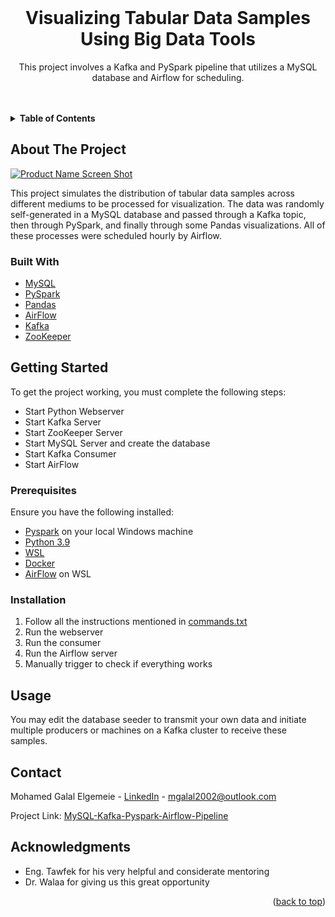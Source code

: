 <br />
<h1 align="center">Visualizing Tabular Data Samples Using Big Data Tools</h1>
<p align="center">
    This project involves a Kafka and PySpark pipeline that utilizes a MySQL database and Airflow for scheduling.
    <br />
    <br />
    <br />
</p>
</div>

<details>
  <summary><strong>Table of Contents</strong></summary>
  <ol>
    <li>
      <a href="#about-the-project">About The Project</a>
      <ul>
        <li><a href="#built-with">Built With</a></li>
      </ul>
    </li>
    <li>
      <a href="#getting-started">Getting Started</a>
      <ul>
        <li><a href="#prerequisites">Prerequisites</a></li>
        <li><a href="#installation">Installation</a></li>
      </ul>
    </li>
    <li><a href="#usage">Usage</a></li>
    <li><a href="#license">License</a></li>
    <li><a href="#contact">Contact</a></li>
    <li><a href="#acknowledgments">Acknowledgments</a></li>
  </ol>
</details>

<!-- ABOUT THE PROJECT -->
## About The Project

[![Product Name Screen Shot](https://github.com/Mohamed-ElGemeie/MySQL-Kafka-Pyspark-Airflow-Pipeline/blob/main/assests/airflow.png?raw=true)](https://github.com/Mohamed-ElGemeie/MySQL-Kafka-Pyspark-Airflow-Pipeline/blob/main/assests/airflow.png?raw=true)

This project simulates the distribution of tabular data samples across different mediums to be processed for visualization. The data was randomly self-generated in a MySQL database and passed through a Kafka topic, then through PySpark, and finally through some Pandas visualizations. All of these processes were scheduled hourly by Airflow.

### Built With

* [MySQL](https://www.mysql.com/)
* [PySpark](https://spark.apache.org/docs/latest/api/python/index.html)
* [Pandas](https://pandas.pydata.org/)
* [AirFlow](https://airflow.apache.org/)
* [Kafka](https://kafka.apache.org/)
* [ZooKeeper](https://zookeeper.apache.org/)

<!-- GETTING STARTED -->
## Getting Started

To get the project working, you must complete the following steps:

- Start Python Webserver
- Start Kafka Server
- Start ZooKeeper Server
- Start MySQL Server and create the database
- Start Kafka Consumer
- Start AirFlow

### Prerequisites

Ensure you have the following installed:

* [Pyspark](https://www.machinelearningplus.com/pyspark/install-pyspark-on-windows/) on your local Windows machine
* [Python 3.9](https://www.python.org/downloads/release/python-390/)
* [WSL](https://learn.microsoft.com/en-us/windows/wsl/install)
* [Docker](https://docs.docker.com/engine/install/)
* [AirFlow](https://airflow.apache.org/docs/apache-airflow/stable/installation/index.html) on WSL

### Installation

1. Follow all the instructions mentioned in [commands.txt](https://github.com/Mohamed-ElGemeie/MySQL-Kafka-Pyspark-Airflow-Pipeline/blob/main/commands.txt)
2. Run the webserver
3. Run the consumer
4. Run the Airflow server
5. Manually trigger to check if everything works

<!-- USAGE EXAMPLES -->
## Usage

You may edit the database seeder to transmit your own data and initiate multiple producers or machines on a Kafka cluster to receive these samples.

<!-- CONTACT -->
## Contact

Mohamed Galal Elgemeie - [LinkedIn](https://www.linkedin.com/in/mohamed-elgemeie) - mgalal2002@outlook.com

Project Link: [MySQL-Kafka-Pyspark-Airflow-Pipeline](https://github.com/Mohamed-ElGemeie/MySQL-Kafka-Pyspark-Airflow-Pipeline)

<!-- ACKNOWLEDGMENTS -->
## Acknowledgments

* Eng. Tawfek for his very helpful and considerate mentoring
* Dr. Walaa for giving us this great opportunity

<p align="right">(<a href="#top">back to top</a>)</p>